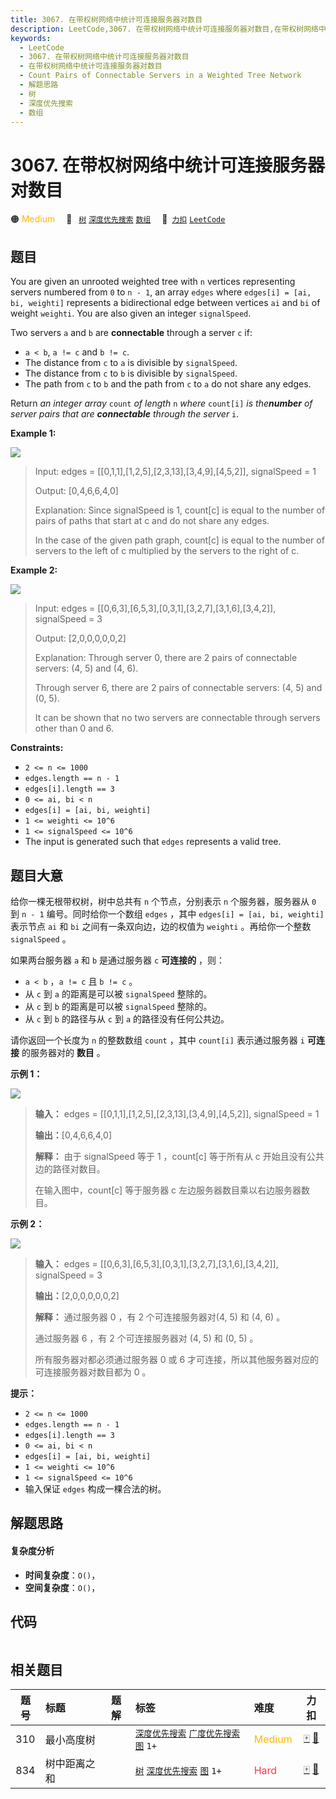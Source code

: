 ```yaml
---
title: 3067. 在带权树网络中统计可连接服务器对数目
description: LeetCode,3067. 在带权树网络中统计可连接服务器对数目,在带权树网络中统计可连接服务器对数目,Count Pairs of Connectable Servers in a Weighted Tree Network,解题思路,树,深度优先搜索,数组
keywords:
  - LeetCode
  - 3067. 在带权树网络中统计可连接服务器对数目
  - 在带权树网络中统计可连接服务器对数目
  - Count Pairs of Connectable Servers in a Weighted Tree Network
  - 解题思路
  - 树
  - 深度优先搜索
  - 数组
---
```


# 3067. 在带权树网络中统计可连接服务器对数目

🟠 <font color=#ffb800>Medium</font>&emsp; 🔖&ensp; [`树`](/tag/tree.md) [`深度优先搜索`](/tag/depth-first-search.md) [`数组`](/tag/array.md)&emsp; 🔗&ensp;[`力扣`](https://leetcode.cn/problems/count-pairs-of-connectable-servers-in-a-weighted-tree-network) [`LeetCode`](https://leetcode.com/problems/count-pairs-of-connectable-servers-in-a-weighted-tree-network)

## 题目

You are given an unrooted weighted tree with `n` vertices representing servers
numbered from `0` to `n - 1`, an array `edges` where `edges[i] = [ai, bi,
weighti]` represents a bidirectional edge between vertices `ai` and `bi` of
weight `weighti`. You are also given an integer `signalSpeed`.

Two servers `a` and `b` are **connectable** through a server `c` if:

  * `a < b`, `a != c` and `b != c`.
  * The distance from `c` to `a` is divisible by `signalSpeed`.
  * The distance from `c` to `b` is divisible by `signalSpeed`.
  * The path from `c` to `b` and the path from `c` to `a` do not share any edges.

Return _an integer array_ `count` _of length_ `n` _where_ `count[i]` _is
the**number** of server pairs that are **connectable** through_ _the server_
`i`.



**Example 1:**

![](https://assets.leetcode.com/uploads/2024/01/21/example22.png)

> Input: edges = [[0,1,1],[1,2,5],[2,3,13],[3,4,9],[4,5,2]], signalSpeed = 1
> 
> Output: [0,4,6,6,4,0]
> 
> Explanation: Since signalSpeed is 1, count[c] is equal to the number of pairs of paths that start at c and do not share any edges.
> 
> In the case of the given path graph, count[c] is equal to the number of servers to the left of c multiplied by the servers to the right of c.

**Example 2:**

![](https://assets.leetcode.com/uploads/2024/01/21/example11.png)

> Input: edges = [[0,6,3],[6,5,3],[0,3,1],[3,2,7],[3,1,6],[3,4,2]], signalSpeed = 3
> 
> Output: [2,0,0,0,0,0,2]
> 
> Explanation: Through server 0, there are 2 pairs of connectable servers: (4, 5) and (4, 6).
> 
> Through server 6, there are 2 pairs of connectable servers: (4, 5) and (0, 5).
> 
> It can be shown that no two servers are connectable through servers other than 0 and 6.

**Constraints:**

  * `2 <= n <= 1000`
  * `edges.length == n - 1`
  * `edges[i].length == 3`
  * `0 <= ai, bi < n`
  * `edges[i] = [ai, bi, weighti]`
  * `1 <= weighti <= 10^6`
  * `1 <= signalSpeed <= 10^6`
  * The input is generated such that `edges` represents a valid tree.


## 题目大意

给你一棵无根带权树，树中总共有 `n` 个节点，分别表示 `n` 个服务器，服务器从 `0` 到 `n - 1` 编号。同时给你一个数组 `edges`
，其中 `edges[i] = [ai, bi, weighti]` 表示节点 `ai` 和 `bi` 之间有一条双向边，边的权值为 `weighti`
。再给你一个整数 `signalSpeed` 。

如果两台服务器 `a` 和 `b` 是通过服务器 `c` **可连接的** ，则：

  * `a < b` ，`a != c` 且 `b != c` 。
  * 从 `c` 到 `a` 的距离是可以被 `signalSpeed` 整除的。
  * 从 `c` 到 `b` 的距离是可以被 `signalSpeed` 整除的。
  * 从 `c` 到 `b` 的路径与从 `c` 到 `a` 的路径没有任何公共边。

请你返回一个长度为 `n` 的整数数组 `count` ，其中 `count[i]` 表示通过服务器 `i` **可连接**  的服务器对的 **数目**
。



**示例 1：**

![](https://assets.leetcode.com/uploads/2024/01/21/example22.png)

> 
> 
> 
> 
> 
> **输入：** edges = [[0,1,1],[1,2,5],[2,3,13],[3,4,9],[4,5,2]], signalSpeed = 1
> 
> **输出：**[0,4,6,6,4,0]
> 
> **解释：** 由于 signalSpeed 等于 1 ，count[c] 等于所有从 c 开始且没有公共边的路径对数目。
> 
> 在输入图中，count[c] 等于服务器 c 左边服务器数目乘以右边服务器数目。
> 
> 

**示例 2：**

![](https://assets.leetcode.com/uploads/2024/01/21/example11.png)

> 
> 
> 
> 
> 
> **输入：** edges = [[0,6,3],[6,5,3],[0,3,1],[3,2,7],[3,1,6],[3,4,2]], signalSpeed = 3
> 
> **输出：**[2,0,0,0,0,0,2]
> 
> **解释：** 通过服务器 0 ，有 2 个可连接服务器对(4, 5) 和 (4, 6) 。
> 
> 通过服务器 6 ，有 2 个可连接服务器对 (4, 5) 和 (0, 5) 。
> 
> 所有服务器对都必须通过服务器 0 或 6 才可连接，所以其他服务器对应的可连接服务器对数目都为 0 。
> 
> 



**提示：**

  * `2 <= n <= 1000`
  * `edges.length == n - 1`
  * `edges[i].length == 3`
  * `0 <= ai, bi < n`
  * `edges[i] = [ai, bi, weighti]`
  * `1 <= weighti <= 10^6`
  * `1 <= signalSpeed <= 10^6`
  * 输入保证 `edges` 构成一棵合法的树。


## 解题思路

#### 复杂度分析

- **时间复杂度**：`O()`，
- **空间复杂度**：`O()`，

## 代码

```javascript

```

## 相关题目

<!-- prettier-ignore -->
| 题号 | 标题 | 题解 | 标签 | 难度 | 力扣 |
| :------: | :------ | :------: | :------ | :------ | :------: |
| 310 | 最小高度树 |  |  [`深度优先搜索`](/tag/depth-first-search.md) [`广度优先搜索`](/tag/breadth-first-search.md) [`图`](/tag/graph.md) `1+` | <font color=#ffb800>Medium</font> | [🀄️](https://leetcode.cn/problems/minimum-height-trees) [🔗](https://leetcode.com/problems/minimum-height-trees) |
| 834 | 树中距离之和 |  |  [`树`](/tag/tree.md) [`深度优先搜索`](/tag/depth-first-search.md) [`图`](/tag/graph.md) `1+` | <font color=#ff334b>Hard</font> | [🀄️](https://leetcode.cn/problems/sum-of-distances-in-tree) [🔗](https://leetcode.com/problems/sum-of-distances-in-tree) |